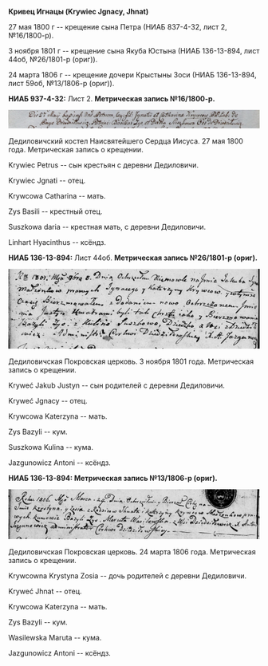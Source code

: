 **Кривец Игнацы (Krywiec Jgnacy, Jhnat)**

27 мая 1800 г -- крещение сына Петра (НИАБ 837-4-32, лист 2,
№16/1800-р).

3 ноября 1801 г -- крещение сына Якуба Юстына (НИАБ 136-13-894, лист
44об, №26/1801-р (ориг)).

24 марта 1806 г -- крещение дочери Крыстыны Зоси (НИАБ 136-13-894, лист
59об, №13/1806-р (ориг)).

**НИАБ 937-4-32:** Лист 2. **Метрическая запись №16/1800-р.**

![](./media/e2b2b2f4ba1b4eae39d153a65ca7c291c37f225b.png)

Дедиловичский костел Наисвятейшего Сердца Иисуса. 27 мая 1800 года.
Метрическая запись о крещении.

Krywiec Petrus -- сын крестьян с деревни Дедиловичи.

Krywiec Jgnati -- отец.

Krywcowa Catharina -- мать.

Zys Basili -- крестный отец.

Suszkowa daria -- крестная мать, с деревни Дедиловичи.

Linhart Hyacinthus -- ксёндз.

**НИАБ 136-13-894:** Лист 44об. **Метрическая запись №26/1801-р
(ориг).**

![](./media/4d776bbc08b179964a9bdf9481620b6c9599f128.png)

Дедиловичская Покровская церковь. 3 ноября 1801 года. Метрическая запись
о крещении.

Kryweć Jakub Justyn -- сын родителей с деревни Дедиловичи.

Kryweć Jgnacy -- отец.

Krywcowa Katerzyna -- мать.

Zys Bazyli -- кум.

Suszkowa Kulina -- кума.

Jazgunowicz Antoni -- ксёндз.

**НИАБ 136-13-894: Метрическая запись №13/1806-р (ориг).**

![](./media/4d41e3079bf5460a9c9503001d99673552c7c891.png)

Дедиловичская Покровская церковь. 24 марта 1806 года. Метрическая запись
о крещении.

Krywcowna Krystyna Zosia -- дочь родителей с деревни Дедиловичи.

Kryweć Jhnat -- отец.

Krywcowa Katerzyna -- мать.

Zys Bazyli -- кум.

Wasilewska Maruta -- кума.

Jazgunowicz Antoni -- ксёндз.
